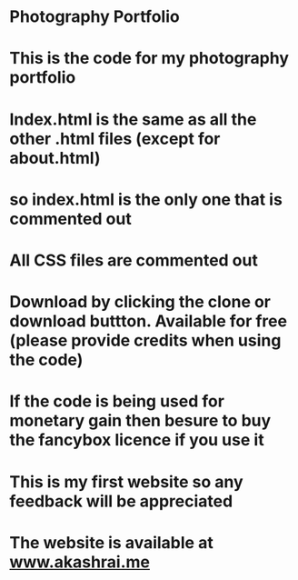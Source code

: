 # Photography Portfolio

# This is the code for my photography portfolio 
# Index.html is the same as all the other .html files (except for about.html) 
# so index.html is the only one that is commented out

# All CSS files are commented out

# Download by clicking the clone or download buttton. Available for free (please provide credits when using the code)
# If the code is being used for monetary gain then besure to buy the fancybox licence if you use it

# This is my first website so any feedback will be appreciated
# The website is available at www.akashrai.me
